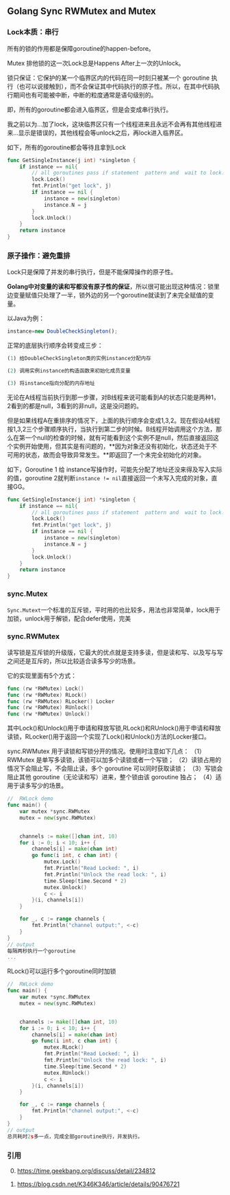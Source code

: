 ## Golang Sync RWMutex and Mutex

### Lock本质：串行

所有的锁的作用都是保障goroutine的happen-before。

Mutex 排他锁的这一次Lock总是Happens After上一次的Unlock。

锁只保证：它保护的某一个临界区内的代码在同一时刻只被某一个 goroutine 执行（也可以说接触到），而不会保证其中代码执行的原子性。所以，在其中代码执行期间也有可能被中断，中断的粒度通常是语句级别的。

即，所有的goroutine都会进入临界区，但是会变成串行执行。

我之前以为...加了lock，这块临界区只有一个线程进来且永远不会再有其他线程进来...显示是错误的，其他线程会等unlock之后，再lock进入临界区。

如下，所有的goroutine都会等待且拿到Lock

```go
func GetSingleInstance(j int) *singleton {
	if instance == nil{
        // all goroutines pass if statement  pattern and  wait to lock...
		lock.Lock()
		fmt.Println("get lock", j)
		if instance == nil {
			instance = new(singleton)
			instance.N = j
		}
		lock.Unlock()
	}
	return instance
}
```



### 原子操作：避免重排

Lock只是保障了并发的串行执行，但是不能保障操作的原子性。

**Golang中对变量的读和写都没有原子性的保证**，所以很可能出现这种情况：锁里边变量赋值只处理了一半，锁外边的另一个goroutine就读到了未完全赋值的变量。

以Java为例：

```javascript
instance=new DoubleCheckSingleton();
```

正常的底层执行顺序会转变成三步：

```javascript
(1) 给DoubleCheckSingleton类的实例instance分配内存

(2) 调用实例instance的构造函数来初始化成员变量

(3) 将instance指向分配的内存地址
```

无论在A线程当前执行到那一步骤，对B线程来说可能看到A的状态只能是两种1，2看到的都是null，3看到的非null，这是没问题的。

但是如果线程A在重排序的情况下，上面的执行顺序会变成1,3,2。现在假设A线程按1,3,2三个步骤顺序执行，当执行到第二步的时候。B线程开始调用这个方法，那么在第一个null的检查的时候，就有可能看到这个实例不是null，然后直接返回这个实例开始使用，但其实是有问题的，**因为对象还没有初始化，状态还处于不可用的状态，故而会导致异常发生。**即返回了一个未完全初始化的对象。

如下，Goroutine 1 给 instance写操作时，可能先分配了地址还没来得及写入实际的值，goroutine 2就判断`instance != nil`直接返回一个未写入完成的对象，直接GG。

```go
func GetSingleInstance(j int) *singleton {
	if instance == nil{
        // all goroutines pass if statement  pattern and  wait to lock...
		lock.Lock()
		fmt.Println("get lock", j)
		if instance == nil {
			instance = new(singleton)
			instance.N = j
		}
		lock.Unlock()
	}
	return instance
}
```



### sync.Mutex

`Sync.Mutext`一个标准的互斥锁，平时用的也比较多，用法也非常简单，lock用于加锁，unlock用于解锁，配合defer使用，完美

### sync.RWMutex

读写锁是互斥锁的升级版，它最大的优点就是支持多读，但是读和写、以及写与写之间还是互斥的，所以比较适合读多写少的场景。

它的实现里面有5个方式：

```go
func (rw *RWMutex) Lock()
func (rw *RWMutex) RLock()
func (rw *RWMutex) RLocker() Locker
func (rw *RWMutex) RUnlock()
func (rw *RWMutex) Unlock()
```

其中Lock()和Unlock()用于申请和释放写锁,RLock()和RUnlock()用于申请和释放读锁，RLocker()用于返回一个实现了Lock()和Unlock()方法的Locker接口。

sync.RWMutex 用于读锁和写锁分开的情况。使用时注意如下几点：
（1）RWMutex 是单写多读锁，该锁可以加多个读锁或者一个写锁；
（2）读锁占用的情况下会阻止写，不会阻止读，多个 goroutine 可以同时获取读锁；
（3）写锁会阻止其他 goroutine（无论读和写）进来，整个锁由该 goroutine 独占；
（4）适用于读多写少的场景。

```go
//  RWLock demo
func main() {
	var mutex *sync.RWMutex
	mutex = new(sync.RWMutex)


	channels := make([]chan int, 10)
	for i := 0; i < 10; i++ {
		channels[i] = make(chan int)
		go func(i int, c chan int) {
			mutex.Lock()
			fmt.Println("Read Locked: ", i)
			fmt.Println("Unlock the read lock: ", i)
			time.Sleep(time.Second * 2)
			mutex.Unlock()
			c <- i
		}(i, channels[i])
	}

	for _, c := range channels {
		fmt.Println("channel output:", <-c)
	}
}
// output
每隔两秒执行一个goroutine
...
```

RLock()可以运行多个goroutine同时加锁

```go
//  RWLock demo
func main() {
	var mutex *sync.RWMutex
	mutex = new(sync.RWMutex)


	channels := make([]chan int, 10)
	for i := 0; i < 10; i++ {
		channels[i] = make(chan int)
		go func(i int, c chan int) {
			mutex.RLock()
			fmt.Println("Read Locked: ", i)
			fmt.Println("Unlock the read lock: ", i)
			time.Sleep(time.Second * 2)
            mutex.RUnlock()
			c <- i
		}(i, channels[i])
	}

	for _, c := range channels {
		fmt.Println("channel output:", <-c)
	}
}
// output
总共耗时2s多一点，完成全部goroutine执行，并发执行。
```



### 引用

0. https://time.geekbang.org/discuss/detail/234812

1. https://blog.csdn.net/K346K346/article/details/90476721

